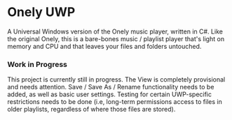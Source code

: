 # Onely UWP

A Universal Windows version of the Onely music player, written in C#. Like the original Onely, this is a bare-bones music / playlist player that's light on memory and CPU and that leaves your files and folders untouched. 

### Work in Progress

This project is currently still in progress. The View is completely provisional and needs attention. Save / Save As / Rename functionality needs to be added, as well as basic user settings. Testing for certain UWP-specific restrictions needs to be done (i.e, long-term permissions access to files in older playlists, regardless of where those files are stored).